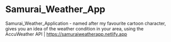 # Samurai_Weather_App
Samurai_Weather_Application - named after my favourite cartoon character, gives you an idea of the weather condition in your area, using the AccuWeather API | https://samuraiweatherapp.netlify.app
